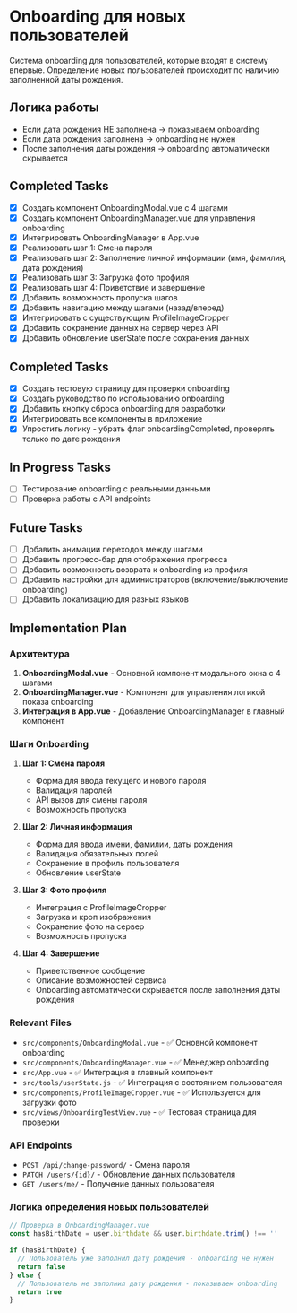 # Onboarding для новых пользователей

Система onboarding для пользователей, которые входят в систему впервые. Определение новых пользователей происходит по наличию заполненной даты рождения.

## Логика работы

- Если дата рождения НЕ заполнена → показываем onboarding
- Если дата рождения заполнена → onboarding не нужен
- После заполнения даты рождения → onboarding автоматически скрывается

## Completed Tasks

- [x] Создать компонент OnboardingModal.vue с 4 шагами
- [x] Создать компонент OnboardingManager.vue для управления onboarding
- [x] Интегрировать OnboardingManager в App.vue
- [x] Реализовать шаг 1: Смена пароля
- [x] Реализовать шаг 2: Заполнение личной информации (имя, фамилия, дата рождения)
- [x] Реализовать шаг 3: Загрузка фото профиля
- [x] Реализовать шаг 4: Приветствие и завершение
- [x] Добавить возможность пропуска шагов
- [x] Добавить навигацию между шагами (назад/вперед)
- [x] Интегрировать с существующим ProfileImageCropper
- [x] Добавить сохранение данных на сервер через API
- [x] Добавить обновление userState после сохранения данных

## Completed Tasks

- [x] Создать тестовую страницу для проверки onboarding
- [x] Создать руководство по использованию onboarding
- [x] Добавить кнопку сброса onboarding для разработки
- [x] Интегрировать все компоненты в приложение
- [x] Упростить логику - убрать флаг onboardingCompleted, проверять только по дате рождения

## In Progress Tasks

- [ ] Тестирование onboarding с реальными данными
- [ ] Проверка работы с API endpoints

## Future Tasks

- [ ] Добавить анимации переходов между шагами
- [ ] Добавить прогресс-бар для отображения прогресса
- [ ] Добавить возможность возврата к onboarding из профиля
- [ ] Добавить настройки для администраторов (включение/выключение onboarding)
- [ ] Добавить локализацию для разных языков

## Implementation Plan

### Архитектура

1. **OnboardingModal.vue** - Основной компонент модального окна с 4 шагами
2. **OnboardingManager.vue** - Компонент для управления логикой показа onboarding
3. **Интеграция в App.vue** - Добавление OnboardingManager в главный компонент

### Шаги Onboarding

1. **Шаг 1: Смена пароля**
   - Форма для ввода текущего и нового пароля
   - Валидация паролей
   - API вызов для смены пароля
   - Возможность пропуска

2. **Шаг 2: Личная информация**
   - Форма для ввода имени, фамилии, даты рождения
   - Валидация обязательных полей
   - Сохранение в профиль пользователя
   - Обновление userState

3. **Шаг 3: Фото профиля**
   - Интеграция с ProfileImageCropper
   - Загрузка и кроп изображения
   - Сохранение фото на сервер
   - Возможность пропуска

4. **Шаг 4: Завершение**
   - Приветственное сообщение
   - Описание возможностей сервиса
   - Onboarding автоматически скрывается после заполнения даты рождения

### Relevant Files

- `src/components/OnboardingModal.vue` - ✅ Основной компонент onboarding
- `src/components/OnboardingManager.vue` - ✅ Менеджер onboarding
- `src/App.vue` - ✅ Интеграция в главный компонент
- `src/tools/userState.js` - ✅ Интеграция с состоянием пользователя
- `src/components/ProfileImageCropper.vue` - ✅ Используется для загрузки фото
- `src/views/OnboardingTestView.vue` - ✅ Тестовая страница для проверки

### API Endpoints

- `POST /api/change-password/` - Смена пароля
- `PATCH /users/{id}/` - Обновление данных пользователя
- `GET /users/me/` - Получение данных пользователя

### Логика определения новых пользователей

```javascript
// Проверка в OnboardingManager.vue
const hasBirthDate = user.birthdate && user.birthdate.trim() !== ''

if (hasBirthDate) {
  // Пользователь уже заполнил дату рождения - onboarding не нужен
  return false
} else {
  // Пользователь не заполнил дату рождения - показываем onboarding
  return true
}
``` 